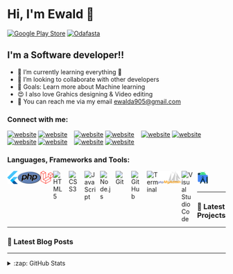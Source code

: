 # Hi, I'm Ewald 👋 

[![Google Play Store](https://img.shields.io/badge/google-play-tore)](https://play.google.com/store/apps/developer?id=ABC+Inc+Lab)
[![Odafasta](https://img.shields.io/badge/Odafasta-website?color=FF4510)](https://play.google.com/store/apps/developer?id=ABC+Inc+Lab)

## I'm a Software developer!!

- 🌱 I’m currently learning everything 🤣
- 👯 I’m looking to collaborate with other developers
- 🥅 Goals: Learn more about Machine learning
- 😍 I also love Grahics designing & Video editing
- 📧 You can reach me via my email ewalda905@gmail.com

### Connect with me:

[![website](./img/globe-light.svg)](https://google.com#gh-light-mode-only)
[![website](./img/globe-dark.svg)](https://google.com#gh-dark-mode-only)
&nbsp;&nbsp;
[![website](./img/youtube-light.svg)](https://youtube.com/codestackr#gh-light-mode-only)
[![website](./img/youtube-dark.svg)](https://youtube.com/codestackr#gh-dark-mode-only)
&nbsp;&nbsp;
[![website](./img/twitter-light.svg)](https://twitter.com/codestackr#gh-light-mode-only)
[![website](./img/twitter-dark.svg)](https://twitter.com/codestackr#gh-dark-mode-only)
&nbsp;&nbsp;
[![website](./img/linkedin-light.svg)](https://linkedin.com/in/ewald-abraham-55b80b1b6#gh-light-mode-only)
[![website](./img/linkedin-dark.svg)](https://linkedin.com/in/ewald-abraham-55b80b1b6#gh-dark-mode-only)
&nbsp;&nbsp;
[![website](./img/instagram-light.svg)](https://www.instagram.com/odafasta_/#gh-light-mode-only)
[![website](./img/instagram-dark.svg)](https://www.instagram.com/odafasta_/#gh-dark-mode-only)

### Languages, Frameworks and Tools:

<img align="left" alt="flutter" height="30px" src="./img/flutter-logo.png" />
<img align="left" alt="php" height="30px" src="./img/php.png" />
<img align="left" alt="laravel" height="30px" src="./img/laravel.png" />
<img align="left" alt="HTML5" width="26px" src="https://cdn.jsdelivr.net/gh/devicons/devicon/icons/html5/html5-original.svg" style="padding-right:10px;" />
<img align="left" alt="CSS3" width="26px" src="https://cdn.jsdelivr.net/gh/devicons/devicon/icons/css3/css3-original.svg" style="padding-right:10px;" />
<img align="left" alt="JavaScript" width="26px" src="https://cdn.jsdelivr.net/gh/devicons/devicon/icons/javascript/javascript-original.svg" style="padding-right:10px;" />
<img align="left" alt="Node.js" width="26px" src="https://cdn.jsdelivr.net/gh/devicons/devicon/icons/nodejs/nodejs-original.svg" style="padding-right:10px;" />
<img align="left" alt="Git" width="26px" src="https://cdn.jsdelivr.net/gh/devicons/devicon/icons/git/git-original.svg" style="padding-right:10px;" />
<img align="left" alt="GitHub" width="26px" src="https://user-images.githubusercontent.com/3369400/139447912-e0f43f33-6d9f-45f8-be46-2df5bbc91289.png" style="padding-right:10px;" />
<img align="left" alt="Terminal" width="26px" src="./img/terminal-dark.svg" />
<img align="left" alt="PhpMyAdmin" height="30px" src="./img/PhpMyAdmin_logo.svg.png" />
<img align="left" alt="Visual Studio Code" width="26px" src="https://cdn.jsdelivr.net/gh/devicons/devicon/icons/vscode/vscode-original.svg" style="padding-right:10px;" />
<img align="left" alt="PhpMyAdmin" height="30px" src="./img/android-studio.png" />

<br />
<br />

---

### 💼 Latest Projects

<!-- YOUTUBE:START -->
<!--- [SYDF!](https://www.youtube.com)-->


---

### 📕 Latest Blog Posts

<!-- BLOG-POST-LIST:START -->
<!--  - [Render ATL 2023 Trip Report](https://dev.to/codestackr/render-atl-2023-trip-report-mp4) -->

---

<details>
  <summary>:zap: GitHub Stats</summary>

  <img align="left" alt="codeSTACKr's GitHub Stats" src="https://github-readme-stats.vercel.app/api?username=ewald-ai&show_icons=true&hide_border=false&title_color=ff652f&icon_color=FFE400&bg_color=09131B&text_color=ffffff&border_color=0c1a25" />

</details>


